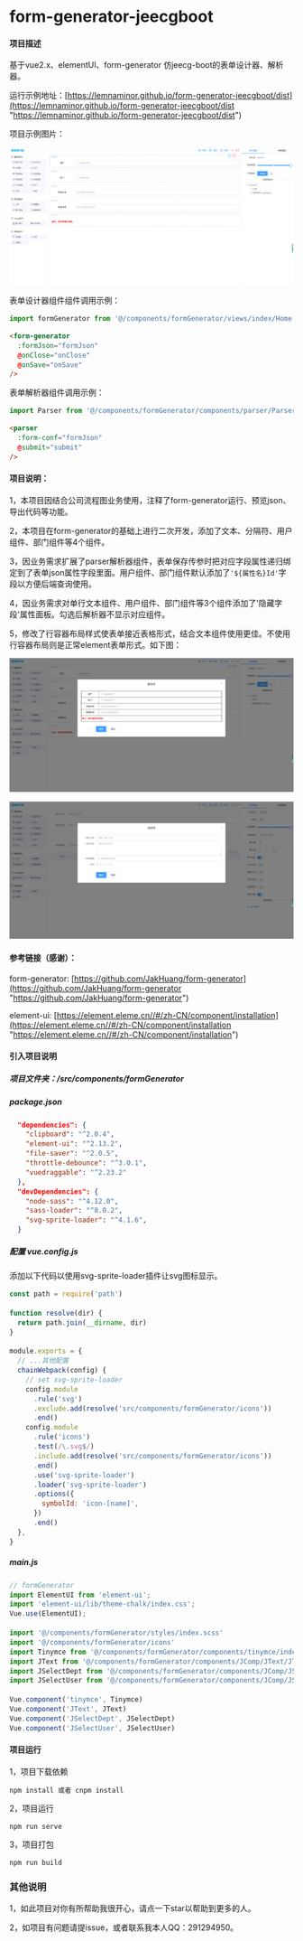 # form-generator-jeecgboot

#### 项目描述
基于vue2.x、elementUI、form-generator 仿jeecg-boot的表单设计器、解析器。

运行示例地址：[https://lemnaminor.github.io/form-generator-jeecgboot/dist](https://lemnaminor.github.io/form-generator-jeecgboot/dist "https://lemnaminor.github.io/form-generator-jeecgboot/dist")

项目示例图片：

![节点](./src/assets/demo01.png)

表单设计器组件组件调用示例：
```js
import formGenerator from '@/components/formGenerator/views/index/Home.vue'
```
```html
<form-generator
  :formJson="formJson"
  @onClose="onClose"
  @onSave="onSave"
/>
```
表单解析器组件调用示例：
```js
import Parser from '@/components/formGenerator/components/parser/Parser'
```
```html
<parser
  :form-conf="formJson"
  @submit="submit"
/>
```

#### 项目说明：
1，本项目因结合公司流程图业务使用，注释了form-generator运行、预览json、导出代码等功能。

2，本项目在form-generator的基础上进行二次开发，添加了文本、分隔符、用户组件、部门组件等4个组件。

3，因业务需求扩展了parser解析器组件，表单保存传参时把对应字段属性递归绑定到了表单json属性字段里面。用户组件、部门组件默认添加了`'${属性名}Id'`字段以方便后端查询使用。

4，因业务需求对单行文本组件、用户组件、部门组件等3个组件添加了'隐藏字段'属性面板。勾选后解析器不显示对应组件。

5，修改了行容器布局样式使表单接近表格形式，结合文本组件使用更佳。不使用行容器布局则是正常element表单形式。如下图：

![节点](./src/assets/demo02.png)

![节点](./src/assets/demo03.png)


#### 参考链接（感谢）：
form-generator: [https://github.com/JakHuang/form-generator](https://github.com/JakHuang/form-generator "https://github.com/JakHuang/form-generator")

element-ui: [https://element.eleme.cn//#/zh-CN/component/installation](https://element.eleme.cn//#/zh-CN/component/installation "https://element.eleme.cn//#/zh-CN/component/installation")

#### 引入项目说明

##### 项目文件夹：/src/components/formGenerator

##### package.json
```json
  "dependencies": {
    "clipboard": "^2.0.4",
    "element-ui": "^2.13.2",
    "file-saver": "^2.0.5",
    "throttle-debounce": "^3.0.1",
    "vuedraggable": "^2.23.2"
  },
  "devDependencies": {
    "node-sass": "^4.12.0",
    "sass-loader": "^8.0.2",
    "svg-sprite-loader": "^4.1.6",
  }
```

##### 配置 vue.config.js
添加以下代码以使用svg-sprite-loader插件让svg图标显示。
```js
const path = require('path')

function resolve(dir) {
  return path.join(__dirname, dir)
}

module.exports = {
  // ...其他配置
  chainWebpack(config) {
    // set svg-sprite-loader
    config.module
      .rule('svg')
      .exclude.add(resolve('src/components/formGenerator/icons'))
      .end()
    config.module
      .rule('icons')
      .test(/\.svg$/)
      .include.add(resolve('src/components/formGenerator/icons'))
      .end()
      .use('svg-sprite-loader')
      .loader('svg-sprite-loader')
      .options({
        symbolId: 'icon-[name]',
      })
      .end()
  },
}
```

##### main.js

```js
// formGenerator
import ElementUI from 'element-ui';
import 'element-ui/lib/theme-chalk/index.css';
Vue.use(ElementUI);

import '@/components/formGenerator/styles/index.scss'
import '@/components/formGenerator/icons'
import Tinymce from '@/components/formGenerator/components/tinymce/index.vue'
import JText from '@/components/formGenerator/components/JComp/JText/JText.vue'
import JSelectDept from '@/components/formGenerator/components/JComp/JSelectDept/JSelectDept.vue'
import JSelectUser from '@/components/formGenerator/components/JComp/JSelectUser/JSelectUser.vue'

Vue.component('tinymce', Tinymce)
Vue.component('JText', JText)
Vue.component('JSelectDept', JSelectDept)
Vue.component('JSelectUser', JSelectUser)
```

#### 项目运行
1，项目下载依赖
```
npm install 或者 cnpm install
```
2，项目运行
```
npm run serve
```
3，项目打包
```
npm run build
```

### 其他说明
1，如此项目对你有所帮助我很开心，请点一下star以帮助到更多的人。

2，如项目有问题请提issue，或者联系我本人QQ：291294950。
